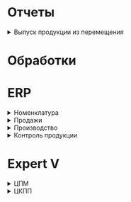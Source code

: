 
# Отчеты
<details>
  <summary>Выпуск продукции из перемещения</summary>
  
[Описание](Отчеты/Выпуск%20продукции%20из%20перемещения.md)
  
</details>

# Обработки
# ERP
<details>
  <summary>Номенклатура</summary>

  [Разбитие номенклатуры на составляющие](ERP/Расширения/ГенерацияНоменклатуры/ОбщиеМодули/ПолучитьДанныеИзНоменклатуры.md)    

</details>
<details>  
  <summary>Продажи</summary>

  <details>
  <summary>Заказы клиентов</summary>
    
[Проверка стоимости позиций заказа клиента при печати спецификации](ERP/Расширения/ВсёВОдном/ЗаказКлиента.ФормаДокумента.md)   
[Приведение к Цене за км](ERP/Расширения/ВсёВОдном/ЗаказКлиента.ФормаДокумента.md)  
</details>
</details>
<details>  
  <summary>Производство</summary>

  <details>
  <summary>Заказы на производство</summary>
    
[Добавление IDZak в заказ клиента](ERP/Расширения/ВсёВОдном/ЗаказНаПроизводство.МодульОбъект.md)  
</details>
<details>
  <summary>Паспорта КПП</summary>
    
[Создание контроля веса](ERP/Расширения/СертификатыНаКабель)  
</details>
<details>
  <summary>Контроль веса КПП</summary>
</details>
</details>

<details>
  <summary>Контроль продукции</summary>

  <details>
  <summary>Контроль продукции</summary>
    
  [Нахождение по IDZak длинны намотки в КП](ERP/Расширения/КонтрольПродукции/КП.МодульОбъекта.md)
  
</details>
</details>

# Expert V
<details>
  <summary>ЦПМ</summary>

  ## ШиныЦПМ
  
  ## НомерКристализатора

  ## ЦПМ Фильера

  ## Номенклатура оборудований ЦПМ
  
  ## Номенклатура оборудований ЦПМ

  ## Признак сырья
  <details>
  <summary> ЦПМ документ (выработка) </summary> 
   
  [Заполнение Сменного задания](EV/ЦПМДокумент.ФормаЭлемента.md)
  </details>
    
</details>


<details>
  <summary>ЦКПП</summary> </details>
